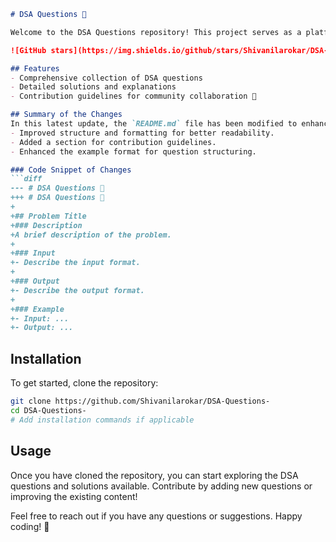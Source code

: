 ```markdown
# DSA Questions 🚀

Welcome to the DSA Questions repository! This project serves as a platform for developers and learners to practice and enhance their skills in Data Structures and Algorithms (DSA). This repository is designed to help you improve your understanding of various data structures and algorithms through a collection of questions and solutions.

![GitHub stars](https://img.shields.io/github/stars/Shivanilarokar/DSA-Questions-?style=social) ![Forks](https://img.shields.io/github/forks/Shivanilarokar/DSA-Questions-?style=social)

## Features
- Comprehensive collection of DSA questions
- Detailed solutions and explanations
- Contribution guidelines for community collaboration 🤝

## Summary of the Changes
In this latest update, the `README.md` file has been modified to enhance clarity and organization. Key updates include:
- Improved structure and formatting for better readability.
- Added a section for contribution guidelines.
- Enhanced the example format for question structuring.

### Code Snippet of Changes
```diff
--- # DSA Questions 🚀
+++ # DSA Questions 🚀
+
+## Problem Title
+### Description
+A brief description of the problem.
+
+### Input
+- Describe the input format.
+
+### Output
+- Describe the output format.
+
+### Example
+- Input: ...
+- Output: ...
```

## Installation
To get started, clone the repository:
```bash
git clone https://github.com/Shivanilarokar/DSA-Questions-
cd DSA-Questions-
# Add installation commands if applicable
```

## Usage
Once you have cloned the repository, you can start exploring the DSA questions and solutions available. Contribute by adding new questions or improving the existing content!

Feel free to reach out if you have any questions or suggestions. Happy coding! 🎉
```